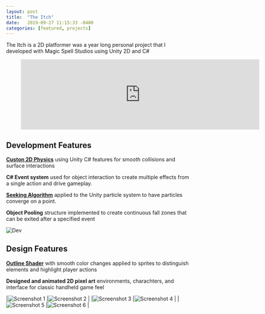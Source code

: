 ```yaml
---
layout: post
title:  "The Itch"
date:   2019-09-27 11:15:33 -0400
categories: [featured, projects]
---
```

The Itch is a 2D platformer was a year long personal project that I developed with Magic Spell Studios using Unity 2D and C#

<figure>
<iframe src="https://store.steampowered.com/widget/1095520/" frameborder="0" width="646" height="190"></iframe>
</figure>

## Development Features

**[Custon 2D Physics]({{site.url}}/theitch/2018/12/12/custom-physics.html)** 
using Unity C# features for smooth collisions and surface interactions 

**C# Event system** used for object interaction to create multiple effects from a single action and drive gameplay.

**[Seeking Algorithm]({{site.url}}/theitch/2018/12/11/particle-pursuit.html)** 
applied to the Unity particle system to have particles converge on a point. 

**Object Pooling** structure implemented to create continuous fall zones that can be exited after a specified event

![Dev]({{site.url}}/media/TheItch/Explosion.gif)

## Design Features

**[Outline Shader]({{site.url}}/theitch/2019/02/10/outline-shader.html)**
with smooth color changes applied to sprites to distinguish elements and highlight player actions

**Designed and animated 2D pixel art** environments, charachters, and interface for classic handheld game feel

|![Screenshot 1]({{site.url}}/media/TheItch/Screenshots/screenshot_large_01.png) |![Screenshot 2]({{site.url}}/media/TheItch/Screenshots/screenshot_large_02.png) | 
|![Screenshot 3]({{site.url}}/media/TheItch/Screenshots/screenshot_large_03.png) |![Screenshot 4]({{site.url}}/media/TheItch/Screenshots/screenshot_large_04.png) |
|![Screenshot 5]({{site.url}}/media/TheItch/Screenshots/screenshot_large_05.png) |![Screenshot 6]({{site.url}}/media/TheItch/Screenshots/screenshot_large_06.png) |